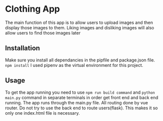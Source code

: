 # Clothing App
The main function of this app is to allow users to upload images and then display those images to them. 
Liking images and disliking images will also allow users to find those images later

## Installation
Make sure you install all dependancies in the pipfile and package.json file. ```npm install```
I used pipenv as the virtual environment for this project.

## Usage
To get the app running you need to use ```npm run build command``` and ```python main.py``` command in separate terminals in order get front end and back end running. 
The app runs through the main.py file. All routing done by vue router. Do not try to use the back end to route users(flask). This makes it so only one index.html file is necessary. 


